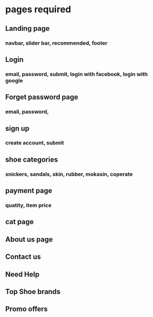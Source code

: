 # pages required
## Landing page
### navbar, slider bar, recommended, footer
## Login
### email, password, submit, login with facebook, login with google
## Forget password page
### email, password,
## sign up
### create account, submit
## shoe categories
### snickers, sandals, skin, rubber, mokasin, coperate
## payment page
### quatity, item price
## cat page
## About us page
## Contact us
## Need Help
## Top Shoe brands
## Promo offers
